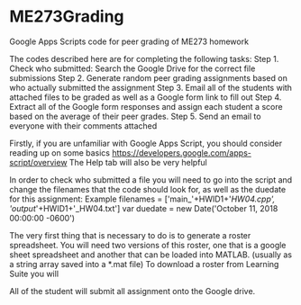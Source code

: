 # ME273Grading
Google Apps Scripts code for peer grading of ME273  homework 


The codes described here are for completing the following tasks:
  Step 1. Check who submitted: Search the Google Drive for the correct file submissions
  Step 2. Generate random peer grading assignments based on who actually submitted the assignment
  Step 3. Email all of the students with attached files to be graded as well as a Google form link to fill out
  Step 4. Extract all of the Google form responses and assign each student a score based on the average of their peer grades.
  Step 5. Send an email to everyone with their comments attached
  
Firstly, if you are unfamiliar with Google Apps Script, you should consider reading up on some basics
https://developers.google.com/apps-script/overview
The Help tab will also be very helpful


In order to check who submitted a file you will need to go into the script and change the filenames that the code should look for, as well as the duedate for this assignment:
  Example
  filenames = ['main_'+HWID1+'_HW04.cpp', 'output_'+HWID1+'_HW04.txt']
  var duedate = new Date('October 11, 2018 00:00:00 -0600')



The very first thing that is necessary to do is to generate a roster spreadsheet. You will need two versions of this roster, one that is a google sheet spreadsheet and another that can be loaded into MATLAB. (usually as a string array saved into a *.mat file)
To download a roster from Learning Suite you will


All of the student will submit all assignment onto the Google drive. 


